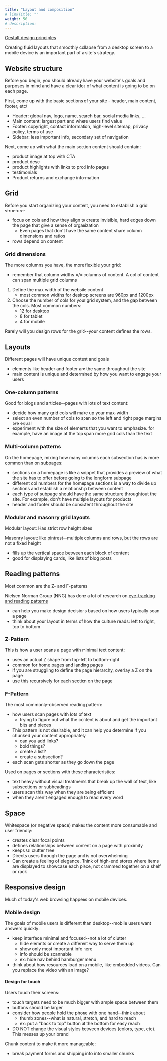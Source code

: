 ```yaml
---
title: "Layout and composition"
# linkTitle: ""
weight: 50
# description:
---
```


[Gestalt design principles](https://uxdesign.cc/how-to-use-powerful-gestalt-principles-in-design-with-infographic-4a10772eadbb)


Creating fluid layouts that smoothly collapse from a desktop screen to a mobile device is an important part of a site's strategy.

## Website structure

Before you begin, you should already have your website's goals and purposes in mind and have a clear idea of what content is going to be on each page.


First, come up with the basic sections of your site - header, main content, footer, etc\
- Header: global nav, logo, name, search bar, social media links, ...
- Main content: largest part and where users find value
- Footer: copyright, contact information, high-level sitemap, privacy policy, terms of use
- Sidebar: less important info, secondary set of navigation

Next, come up with what the main section content should contain:
- product image at top with CTA
- product desc
- product highlights with links to prod info pages
- testimonials
- Product returns and exchange information

## Grid

Before you start organizing your content, you need to establish a grid structure:
- focus on cols and how they align to create invisible, hard edges down the page that give a sense of organization
  - Even pages that don't have the same content share column dimensions and ratios
- rows depend on content

### Grid dimensions

The more columns you have, the more flexible your grid:
- remember that column widths =/= columns of content. A col of content can span multiple grid columns

1. Define the max width of the website content
   - most common widths for desktop screens are 960px and 1200px
2. Choose the number of cols for your grid system, and the gap between the cols. Most common numbers:
   - 12 for desktop
   - 8 for tablet
   - 4 for mobile

Rarely will you design rows for the grid--your content defines the rows.


## Layouts

Different pages will have unique content and goals
- elements like header and footer are the same throughout the site
- main content is unique and determined by how you want to engage your users

### One-column patterns

Good for blogs and articles--pages with lots of text content:
- decide how many grid cols will make up your max-width
- select an even number of cols to span so the left and right page margins are equal
- experiment with the size of elements that you want to emphasize. for example, have an image at the top span more grid cols than the text

### Multi-column patterns

On the homepage, mixing how many columns each subsection has is more common than on subpages:
- sections on a homepage is like a snippet that provides a preview of what the site has to offer before going to the longform subpage
- different col numbers for the homepage sections is a way to divide up sections and establish a relationship between content
- each type of subpage should have the same structure throughtout the site. For example, don't have multiple layouts for products
- header and footer should be consistent throughout the site

### Modular and masonry grid layouts

Modular layout: Has strict row height sizes

Masonry layout: like pintrest--multiple columns and rows, but the rows are not a fixed height
- fills up the vertical space between each block of content
- good for displaying cards, like lists of blog posts

## Reading patterns

Most common are the Z- and F-patterns

Nielsen Norman Group (NNG) has done a lot of research on [eye-tracking and reading patterns](https://www.nngroup.com/topic/eyetracking/)
- can help you make design decisions based on how users typically scan a page
- think about your layout in terms of how the culture reads: left to right, top to bottom

### Z-Pattern

This is how a user scans a page with minimal text content:
- uses an actual Z shape from top-left to bottom-right
- common for home pages and landing pages
- if you are struggling to define the page hierarchy, overlay a Z on the page
- use this recursively for each section on the page

### F-Pattern

The most commonly-observed reading pattern:
- how users scan pages with lots of text
  - trying to figure out what the content is about and get the important bits and pieces
- This pattern is not desirable, and it can help you determine if you chunked your content appropriately
  - can you add links?
  - bold things?
  - create a list?
  - create a subsection?
- each scan gets shorter as they go down the page

Used on pages or sections with these characteristics:
- text heavy without visual treatments that break up the wall of text, like subsections or subheadings
- users scan this way when they are being efficient
- when they aren't engaged enough to read every word

## Space

Whitespace (or negative space) makes the content more consumable and user friendly:
- creates clear focal points
- defines relationships between content on a page with proximity
- keeps UI clutter free
- Directs users through the page and is not overwhelming
- Can create a feeling of elegance. Think of high-end stores where items are displayed to showcase each piece, not crammed together on a shelf or rack

## Responsive design

Much of today's web browsing happens on mobile devices.

### Mobile design

The goals of mobile users is different than desktop--mobile users want answers quickly:
- keep interface minimal and focused--not a lot of clutter
  - hide elemnts or create a different way to serve them up
  - show only most important info here
  - info should be scannable
  - ex: hide nav behind hamburger menu
- think about how resources load on a mobile, like embedded videos. Can you replace the video with an image?

#### Design for touch

Users touch their screens:
- touch targets need to be much bigger with ample space between them
- buttons should be larger
- consider how people hold the phone with one hand--think about 
  - thumb zones--what is natural, stretch, and hard to reach
  - ex: put a "back to top" button at the bottom for easy reach
- DO NOT change the visual styles between devices (colors, type, etc). This messes up your brand

Chunk content to make it more manageable:
- break payment forms and shipping info into smaller chunks
